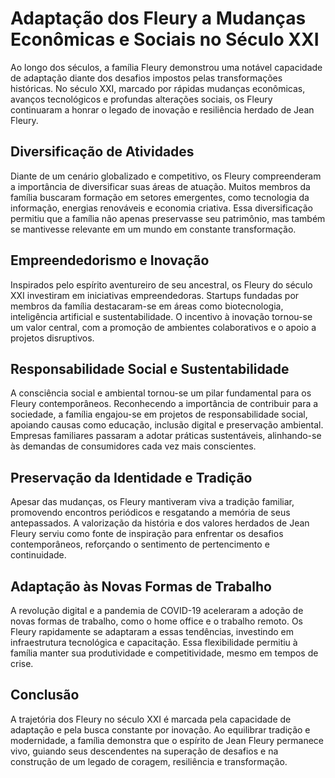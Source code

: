 # Adaptação dos Fleury a Mudanças Econômicas e Sociais no Século XXI

Ao longo dos séculos, a família Fleury demonstrou uma notável capacidade de adaptação diante dos desafios impostos pelas transformações históricas. No século XXI, marcado por rápidas mudanças econômicas, avanços tecnológicos e profundas alterações sociais, os Fleury continuaram a honrar o legado de inovação e resiliência herdado de Jean Fleury.

## Diversificação de Atividades

Diante de um cenário globalizado e competitivo, os Fleury compreenderam a importância de diversificar suas áreas de atuação. Muitos membros da família buscaram formação em setores emergentes, como tecnologia da informação, energias renováveis e economia criativa. Essa diversificação permitiu que a família não apenas preservasse seu patrimônio, mas também se mantivesse relevante em um mundo em constante transformação.

## Empreendedorismo e Inovação

Inspirados pelo espírito aventureiro de seu ancestral, os Fleury do século XXI investiram em iniciativas empreendedoras. Startups fundadas por membros da família destacaram-se em áreas como biotecnologia, inteligência artificial e sustentabilidade. O incentivo à inovação tornou-se um valor central, com a promoção de ambientes colaborativos e o apoio a projetos disruptivos.

## Responsabilidade Social e Sustentabilidade

A consciência social e ambiental tornou-se um pilar fundamental para os Fleury contemporâneos. Reconhecendo a importância de contribuir para a sociedade, a família engajou-se em projetos de responsabilidade social, apoiando causas como educação, inclusão digital e preservação ambiental. Empresas familiares passaram a adotar práticas sustentáveis, alinhando-se às demandas de consumidores cada vez mais conscientes.

## Preservação da Identidade e Tradição

Apesar das mudanças, os Fleury mantiveram viva a tradição familiar, promovendo encontros periódicos e resgatando a memória de seus antepassados. A valorização da história e dos valores herdados de Jean Fleury serviu como fonte de inspiração para enfrentar os desafios contemporâneos, reforçando o sentimento de pertencimento e continuidade.

## Adaptação às Novas Formas de Trabalho

A revolução digital e a pandemia de COVID-19 aceleraram a adoção de novas formas de trabalho, como o home office e o trabalho remoto. Os Fleury rapidamente se adaptaram a essas tendências, investindo em infraestrutura tecnológica e capacitação. Essa flexibilidade permitiu à família manter sua produtividade e competitividade, mesmo em tempos de crise.

## Conclusão

A trajetória dos Fleury no século XXI é marcada pela capacidade de adaptação e pela busca constante por inovação. Ao equilibrar tradição e modernidade, a família demonstra que o espírito de Jean Fleury permanece vivo, guiando seus descendentes na superação de desafios e na construção de um legado de coragem, resiliência e transformação.